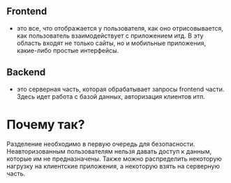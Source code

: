 ## Frontend
- это все, что отображается у пользователя, как оно отрисовывается, как пользователь взаимодействует с приложением итд.
В эту область входят не только сайты, но и мобильные приложения, какие-либо простые интерфейсы.

## Backend
- это серверная часть, которая обрабатывает запросы frontend части. Здесь идет работа с базой данных, авторизация клиентов итп.

# Почему так?
Разделение необходимо в первую очередь для безопасности. Неавторизованным пользователям нельзя давать доступ к данным, которые им не предназначены. Также можно распределить некоторую нагрузку на клиентские приложения, а некоторую взять на серверную часть.
